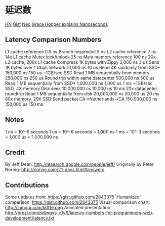 # 延迟数
[HN](https://news.ycombinator.com/item?id=13530820)
[Gist](https://gist.github.com/jboner/2841832) [Neo](https://gist.github.com/GLMeece/b00c9c97a06a957af7426b1be5bc8be6)
[Grace Hopper explains Nanoseconds](https://www.youtube.com/watch?v=JEpsKnWZrJ8)
[](https://wondernetwork.com/pings/)

## Latency Comparison Numbers

L1 cache reference                           0.5 ns
Branch mispredict                            5   ns
L2 cache reference                           7   ns                      14x L1 cache
Mutex lock/unlock                           25   ns
Main memory reference                      100   ns                      20x L2 cache, 200x L1 cache
Compress 1K bytes with Zippy             3,000   ns        3 us
Send 1K bytes over 1 Gbps network       10,000   ns       10 us
Read 4K randomly from SSD*             150,000   ns      150 us          ~1GB/sec SSD
Read 1 MB sequentially from memory     250,000   ns      250 us
Round trip within same datacenter      500,000   ns      500 us
Read 1 MB sequentially from SSD*     1,000,000   ns    1,000 us    1 ms  ~1GB/sec SSD, 4X memory
Disk seek                           10,000,000   ns   10,000 us   10 ms  20x datacenter roundtrip
Read 1 MB sequentially from disk    20,000,000   ns   20,000 us   20 ms  80x memory, 20X SSD
Send packet CA->Netherlands->CA    150,000,000   ns  150,000 us  150 ms

## Notes

1 ns = 10^-9 seconds
1 us = 10^-6 seconds = 1,000 ns
1 ms = 10^-3 seconds = 1,000 us = 1,000,000 ns

## Credit

By Jeff Dean:               http://research.google.com/people/jeff/
Originally by Peter Norvig: http://norvig.com/21-days.html#answers

## Contributions

Some updates from:       https://gist.github.com/2843375
'Humanized' comparison:  https://gist.github.com/2843375
Visual comparison chart: http://i.imgur.com/k0t1e.png
Animated presentation:   http://prezi.com/pdkvgys-r0y6/latency-numbers-for-programmers-web-development/latency.txt
